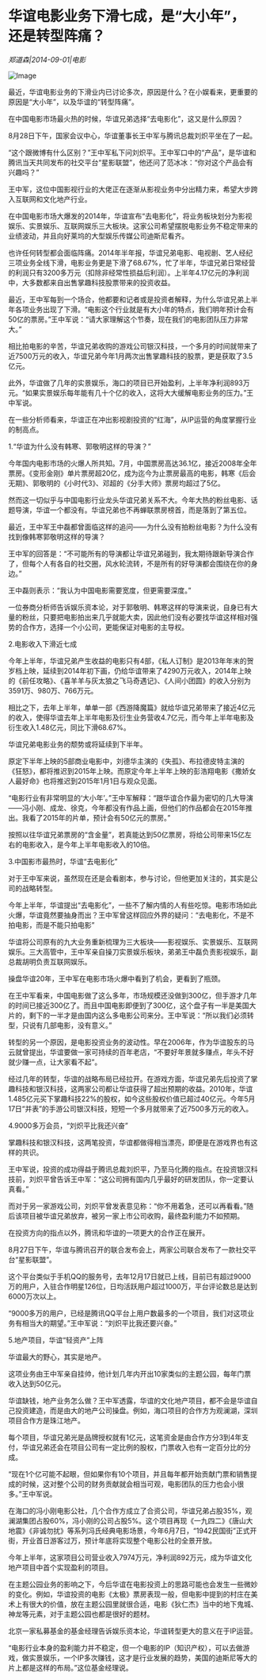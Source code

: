 # 华谊电影业务下滑七成，是“大小年”，还是转型阵痛？

*郑道森|2014-09-01|电影*

![Image](http://p2.pstatp.com/large/pgc-image/15210097812428d63d49e98)

最近，华谊电影业务的下滑业内已讨论多次，原因是什么？在小娱看来，更重要的原因是“大小年”，以及华谊的“转型阵痛”。

在中国电影市场最火热的时候，华谊兄弟选择“去电影化”，这又是什么原因？

8月28日下午，国家会议中心，华谊董事长王中军与腾讯总裁刘炽平坐在了一起。

“这个跟微博有什么区别？”王中军私下问刘炽平。王中军口中的“产品”，是华谊和腾讯当天共同发布的社交平台“星影联盟”，他还问了范冰冰：“你对这个产品会有兴趣吗？”

王中军，这位中国影视行业的大佬正在逐渐从影视业务中分出精力来，希望大步跨入互联网和文化地产行业。

在中国电影市场大爆发的2014年，华谊宣布“去电影化”，将业务板块划分为影视娱乐、实景娱乐、互联网娱乐三大板块。这家公司希望摆脱电影业务不稳定带来的业绩波动，并且向好莱坞的大型娱乐传媒公司迪斯尼看齐。

也许任何转型都会面临阵痛。2014年半年报，华谊兄弟电影、电视剧、艺人经纪三项业务全线下滑，电影业务更是下滑了68.67%，忙了半年，华谊兄弟日常经营的利润只有3200多万元（扣除非经常性损益后利润）。上半年4.17亿元的净利润中，大多数都来自出售掌趣科技股票带来的投资收益。

最近，王中军每到一个场合，他都要和记者或是投资者解释，为什么华谊兄弟上半年各项业务出现了下滑。“电影这个行业就是有大小年的特点，我们明年预计会有50亿的票房。”王中军说：“请大家理解这个节奏，现在我们的电影团队压力非常大。”

相比拍电影的辛苦，华谊兄弟收购的游戏公司银汉科技，一个多月的时间就带来了近7500万元的收入，华谊兄弟今年1月两次出售掌趣科技的股票，更是获取了3.5亿元。

此外，华谊做了几年的实景娱乐，海口的项目已开始盈利，上半年净利润893万元。“如果实景娱乐每年能有几十个亿的收入，这将大大缓解电影业务的压力。”王中军说。

在一些分析师看来，华谊正在冲出影视剧投资的“红海”，从IP运营的角度掌握行业的制高点。

1.“华谊为什么没有韩寒、郭敬明这样的导演？”

今年国内电影市场的火爆人所共知。7月，中国票房高达36.1亿，接近2008年全年票房。《变形金刚》单片票房超20亿，成为迄今为止票房最高的电影，韩寒《后会无期》、郭敬明的《小时代3》、邓超的《分手大师》票房均超过了5亿。

然而这一切似乎与中国电影行业龙头华谊兄弟关系不大。今年大热的粉丝电影、话题导演，华谊一个都没有。华谊兄弟也不再蝉联票房榜首，而是落到了第五位。

最近，王中军王中磊都曾面临这样的追问——为什么没有拍粉丝电影？为什么没有找到像韩寒郭敬明这样的导演？

王中军的回答是：“不可能所有的导演都让华谊兄弟碰到，我太期待跟新导演合作了，但每个人有各自的社交圈，风水轮流转，不是所有的好导演都会围绕在你的身边。”

王中磊则表示：“我认为中国电影需要宽度，但更需要深度。”

一位券商分析师告诉娱乐资本论，对于郭敬明、韩寒这样的导演来说，自身已有大量的粉丝，只要把电影拍出来几乎就能大卖，因此他们没有必要找华谊这样相对强势的合作方，选择一个小公司，更能保证对电影的主导权。

2.电影收入下滑近七成

今年上半年，华谊兄弟产生收益的电影只有4部，《私人订制》是2013年年末的贺岁档上映，延续到2014年初下画，仍给华谊带来了4290万元收入，2014年上映的《前任攻略》、《喜羊羊与灰太狼之飞马奇遇记》、《人间小团圆》的收入分别为3591万、980万、766万元。

相比之下，去年上半年，单单一部《西游降魔篇》就给华谊兄弟带来了接近4亿元的收入，使得华谊去年上半年电影及衍生业务营收4.7亿元，而今年上半年电影及衍生收入1.48亿元，同比下滑68.67%。

华谊兄弟电影业务的颓势或将延续到下半年。

原定下半年上映的5部商业电影中，刘德华主演的《失孤》、布拉德皮特主演的《狂怒》，都将推迟到2015年上映。而原定今年上半年上映的彭浩翔电影《撒娇女人最好命》也将推迟到2015年1月1日与观众见面。

“电影行业有非常明显的‘大小年’。”王中军解释：“跟华谊合作最为密切的几大导演——冯小刚、成龙、徐克，今年都没有作品上画，但他们的作品都会在2015年推出。我看了2015年的片单，预计会有50亿元的票房。”

按照以往华谊兄弟票房的“含金量”，若真能达到50亿票房，将给公司带来15亿左右的电影收入，是今年上半年电影收入的10倍。

3.中国影市最热时，华谊“去电影化”

对于王中军来说，虽然现在还是会看剧本，参与讨论，但他更加关注的，其实是公司的战略转型。

今年上半年，华谊提出“去电影化”，一些不了解内情的人有些吃惊。电影市场如此火爆，华谊竟然要抽身而出？王中军曾这样回应外界的疑问：“去电影化，不是不拍电影，而是不能只拍电影”

华谊将公司原有的九大业务重新梳理为三大板块——影视娱乐、实景娱乐、互联网娱乐。三大高管中，王中军亲自操刀实景娱乐板块，弟弟王中磊负责影视娱乐，副总裁胡明负责互联网娱乐。

操盘华谊20年，王中军在电影市场火爆中看到了机会，更看到了瓶颈。

在王中军看来，中国电影做了这么多年，市场规模还没做到300亿，但手游才几年的时间已接近300亿了。而且中国电影即便到了300亿，这个盘子有一半是美国大片的，剩下的一半才是由国内这么多电影公司来分。王中军说：“所以我们必须转型，只说有几部电影，没有意义。”

转型的另一个原因，是电影投资业务的波动性。早在2006年，作为华谊股东的马云就曾提出，华谊要做一家可持续的百年老店，“不要好年景就多赚点，年头不好就少赚一点，让大家看不起”。

经过几年的转型，华谊的战略布局已经拉开。在游戏方面，华谊兄弟先后投资了掌趣科技和银汉科技，这两家公司都让华谊获得了超出预期的收益。2010年，华谊1.485亿元买下掌趣科技22%的股权，如今这些股权价值已超过40亿元。今年5月17日“并表”的手游公司银汉科技，短短一个多月就带来了近7500多万元的收入。

4.9000多万会员，“刘炽平比我还兴奋”

掌趣科技和银汉科技，这两笔投资，华谊都做得相当漂亮，即便是在游戏界也有这样的共识。

王中军说，投资的成功得益于腾讯总裁刘炽平，乃至马化腾的指点。在投资银汉科技前，刘炽平曾告诉王中军：“这公司拥有国内几乎最好的研发团队，你一定要认真看。”

而对于另一家游戏公司，刘炽平曾发表意见称：“你不用着急，还可以再看看。”随后该项目被华谊兄弟放弃，被另一家上市公司收购，最终盈利能力不如预期。

在投资方向的指点以外，腾讯和华谊的一项更大的合作正在展开。

8月27日下午，华谊与腾讯召开的联合发布会上，两家公司联合发布了一款社交平台“星影联盟”。

这个平台类似于手机QQ的服务号，去年12月17日就已上线，目前已有超过9000万的用户，入驻合作明星126位，日均活跃用户超过1000万，平台评论数总是达到6000万次以上。

“9000多万的用户，已经是腾讯QQ平台上用户数最多的一个项目，我们对这项业务有相当大的期望。”王中军说：“刘炽平比我还要兴奋。”

5.地产项目，华谊“轻资产”上阵

华谊最大的野心，其实是地产。

这项业务由王中军亲自挂帅，他计划几年内开出10家类似的主题公园，每年门票收入达到50亿元。

华谊缺钱，地产业务怎么做？王中军透露，华谊的文化地产项目，都不会是华谊自己投资建造，而是由大的地产公司操盘。例如，海口项目的合作方为观澜湖，深圳项目合作方是珠江地产。

每个项目，华谊兄弟光是品牌授权就有1亿元，这笔资金是由合作方分3到4年支付，华谊兄弟还会在项目公司有一定比例的股权，门票收入也有一定百分比的分成。

“现在1个亿可能不起眼，但如果你有10个项目，并且每年都开始贡献门票和销售提成的时候，这对整个公司的财务贡献就会相当可观，电影团队的压力也会小很多。”王中军说。

在海口的冯小刚电影公社，几个合作方成立了合资公司，华谊兄弟占股35%，观澜湖集团占股60%，冯小刚的公司占股5%。这个项目再现《一九四二》《唐山大地震》《非诚勿扰》等系列冯氏经典电影场景，今年6月7日，“1942民国街”正式开街，开业首日游客过万，预计年底将实现整个电影公社的全景开放。

今年上半年，这家项目公司营业收入7974万元，净利润892万元，成为华谊文化地产项目中首个实现盈利的项目。

在主题公园业务的影响之下，今后华谊在电影投资上的思路可能也会发生一些微妙的变化。例如，华谊投资的电影《太极》票房表现一般，但电影中提到的村庄在美术上有很大的价值，放在主题公园里就很合适，电影《狄仁杰》当中的地下鬼城、神龙等元素，对于主题公园也都是很好的题材。

北京一家私募基金的基金经理告诉娱乐资本论，华谊转型更大的意义在于IP运营。

“电影行业本身的盈利能力并不稳定，但一个电影的IP（知识产权），可以去做游戏，做实景娱乐，一个IP多次赚钱，这才是行业发展的趋势，美国的迪斯尼等大的片上都是这样的布局。”这位基金经理说。

